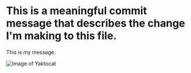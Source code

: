 # <h1>This is a meaningful commit message that describes the change I'm making to this file.</h1>
This is my message.

![Image of Yaktocat](https://octodex.github.com/images/yaktocat.png)
